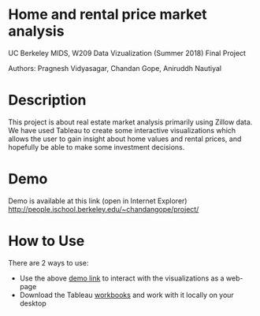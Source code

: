 # Home and rental price market analysis
UC Berkeley MIDS, W209 Data Vizualization (Summer 2018) Final Project

Authors: Pragnesh Vidyasagar, Chandan Gope, Aniruddh Nautiyal 

# Description
This project is about real estate market analysis primarily using Zillow data. We have used Tableau to create some interactive visualizations which allows the user to gain insight about home values and rental prices, and hopefully be able to make some investment decisions.

# Demo
Demo is available at this link (open in Internet Explorer)
http://people.ischool.berkeley.edu/~chandangope/project/

# How to Use
There are 2 ways to use:
* Use the above [demo link](http://people.ischool.berkeley.edu/~chandangope/project/) to interact with the visualizations as a web-page
* Download the Tableau [workbooks](https://github.com/chandangope/w209-final-project/tree/master/tableau) and work with it locally on your desktop
